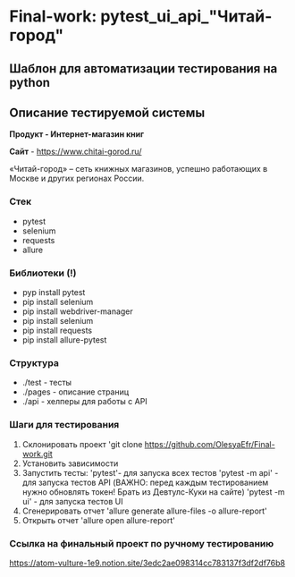 # Final-work: pytest_ui_api_"Читай-город"

## Шаблон для автоматизации тестирования на python

## Описание тестируемой системы
**Продукт - Интернет-магазин книг** 

**Сайт** - https://www.chitai-gorod.ru/

«Читай-город» – сеть книжных магазинов, успешно работающих в Москве и других регионах России.

### Стек
- pytest
- selenium
- requests
- allure

### Библиотеки (!)
- pyp install pytest
- pip install selenium
- pip install webdriver-manager
- pip install selenium
- pip install requests
- pip install allure-pytest

### Структура
- ./test - тесты
- ./pages - описание страниц
- ./api - хелперы для работы с API

### Шаги для тестирования

1. Склонировать проект 'git clone https://github.com/OlesyaEfr/Final-work.git
2. Установить зависимости
3. Запустить тесты: 'pytest'- для запуска всех тестов
                    'pytest -m api' - для запуска тестов API (ВАЖНО: перед каждым тестированием нужно обновлять токен! Брать из Девтулс-Куки на сайте)
                    'pytest -m ui' - для запуска тестов UI
4. Сгенерировать отчет 'allure generate allure-files -o allure-report'
5. Открыть отчет 'allure open allure-report'

### Ссылка на финальный проект по ручному тестированию
https://atom-vulture-1e9.notion.site/3edc2ae098314cc783137f3df2df76b8
